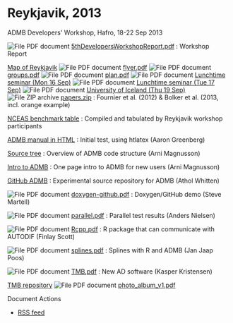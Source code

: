 #  Reykjavik, 2013

ADMB Developers' Workshop, Hafro, 18-22 Sep 2013

![File PDF document][1] [5thDevelopersWorkshopReport.pdf][2]
:  Workshop Report

[Map of Reykjavik][3]
![File PDF document][1] [flyer.pdf][4]
![File PDF document][1] [groups.pdf][5]
![File PDF document][1] [plan.pdf][6]
![File PDF document][1] [Lunchtime seminar (Mon 16 Sep)][7]
![File PDF document][1] [Lunchtime seminar (Tue 17 Sep)][8]
![File PDF document][1] [University of Iceland (Thu 19 Sep)][9]
![File ZIP archive][10] [papers.zip][11]
:  Fournier et al. (2012) & Bolker et al. (2013, incl. orange example)

[NCEAS benchmark table][12]
:  Compiled and tabulated by Reykjavik workshop participants

[ADMB manual in HTML][13]
:  Initial test, using htlatex (Aaron Greenberg)

[Source tree][14]
:  Overview of ADMB code structure (Arni Magnusson)

[Intro to ADMB][15]
:  One page intro to ADMB for new users (Arni Magnusson)

[GitHub ADMB][16]
:  Experimental source repository for ADMB (Athol Whitten)

![File PDF document][1] [doxygen-github.pdf][17]
:  Doxygen/GitHub demo (Steve Martell)

![File PDF document][1] [parallel.pdf][18]
:  Parallel test results (Anders Nielsen)

![File PDF document][1] [Rcpp.pdf][19]
:  R package that can communicate with AUTODIF (Finlay Scott)

![File PDF document][1] [splines.pdf][20]
:  Splines with R and ADMB (Jan Jaap Poos)

![File PDF document][1] [TMB.pdf][21]
:  New AD software (Kasper Kristensen)

[TMB repository][22]
![File PDF document][1] [photo_album_v1.pdf][23]

Document Actions

* [RSS feed][24]

[1]: http://www.admb-project.org/pdf.png
[2]: reykjavik-2013/5thDevelopersWorkshopReport.pdf/view.html
[3]: https://mapsengine.google.com/map/edit?mid=zyg2NG20BHOQ.kYjsPoX8BVzk
[4]: reykjavik-2013/flyer.pdf/view.html
[5]: reykjavik-2013/groups.pdf/view.html
[6]: reykjavik-2013/plan.pdf/view.html
[7]: reykjavik-2013/seminar-16.pdf/view.html
[8]: reykjavik-2013/seminar-17.pdf/view.html
[9]: reykjavik-2013/university-19.pdf/view.html
[10]: http://www.admb-project.org/zip.png
[11]: reykjavik-2013/papers.zip/view.html
[12]: http://admb-project.org/developers/benchmarks/optimization/nceas.pdf
[13]: http://moondoggie.org/admb_html/admb.html
[14]: ../source-tree.html
[15]: http://admb-project.org/documentation/intro/brief
[16]: https://github.com/admb-project/
[17]: reykjavik-2013/doxygen-github.pdf/view.html
[18]: reykjavik-2013/parallel.pdf/view.html
[19]: reykjavik-2013/Rcpp.pdf/view.html
[20]: reykjavik-2013/splines.pdf/view.html
[21]: reykjavik-2013/TMB.pdf/view.html
[22]: https://github.com/kaskr/adcomp
[23]: reykjavik-2013/photo_album_v1.pdf/view.html
[24]: reykjavik-2013/RSS ""
